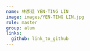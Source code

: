```yaml
---
name: 林彥廷 YEN-TING LIN 
image: images/YEN-TING LIN.jpg 
role: master
group: alum
links:
  github: link_to_github 
---
```

